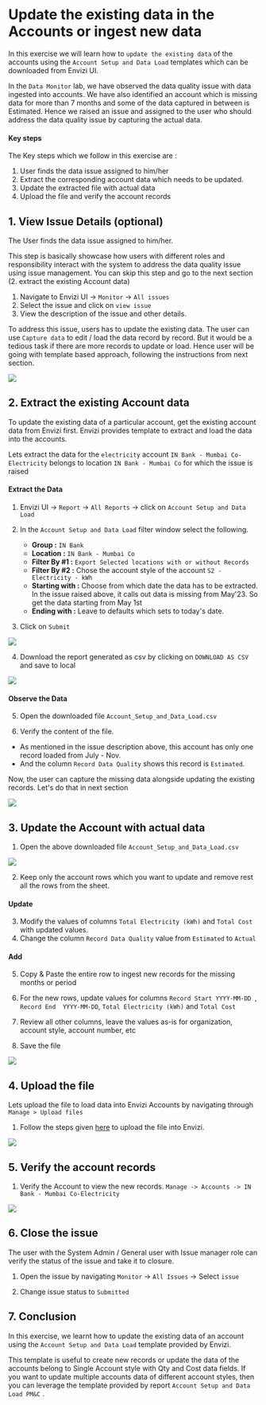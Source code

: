 
# Update the existing data in the Accounts or ingest new data

In this exercise we will learn how to `update the existing data` of the accounts using the `Account Setup and Data Load` templates which can be downloaded from Envizi UI.

In the `Data Monitor` lab, we have observed the data quality issue with data ingested into accounts. We have also identified an account which is  missing data for more than 7 months and some of the data captured in between is Estimated. Hence we raised an issue and assigned to the user who should address the data quality issue by capturing the actual data. 

#### Key steps

The Key steps which we follow in this exercise are :

1. User finds the data issue assigned to him/her 
2. Extract the corresponding account data which needs to be updated.
3. Update the extracted file with actual data
4. Upload the file and verify the account records

## 1. View Issue Details (optional)

The User finds the data issue assigned to him/her.

This step is basically showcase how users with different roles and responsibility interact with the system to address the data quality issue using issue management. You can skip this step and go to the next section (2. extract the existing Account data)

1. Navigate to Envizi UI  -> `Monitor` -> `All issues` 
2. Select the issue and click on `view issue`
3. View the description of the issue and other details.

To address this issue, users has to update the existing data. The user can use `Capture data` to edit / load  the data record by record. But it would be a tedious task if there are more records to update or load. Hence user will be going with template based approach, following the instructions from next section.

<img src="images/Envizi-Estimate-data-issue.png">

## 2. Extract the existing Account data

To update the existing data of a particular account, get the existing account data from Envizi first. Envizi provides template to extract and load the data into the accounts. 

Lets extract the data for the  `electricity` account `IN Bank - Mumbai Co-Electricity`  belongs to location `IN Bank - Mumbai Co` for which the issue is raised

#### Extract the Data

1. Envizi UI -> `Report` -> `All Reports` -> click on `Account Setup and Data Load`
   
2. In the `Account Setup and Data Load` filter window select the following.
   - **Group :** `IN Bank`
   - **Location :**  `IN Bank - Mumbai Co`
   - **Filter By #1 :** `Export Selected locations with or without Records` 
   - **Filter By #2 :** Chose the account style of the account `S2 - Electricity - kWh` 
   - **Starting with :** Choose from which date the data has to be extracted. In the issue raised above, it calls out data is missing from May'23. So get the data starting from May 1st 
    - **Ending with :** Leave to defaults which sets to today's date.
    
3. Click on `Submit`

<img src="images/Envizi-account-setup-report-3.png">

4. Download the report generated as csv by clicking on `DOWNLOAD AS CSV`  and save to local

<img src="images/Envizi-account-setup-report-4.png">

#### Observe the Data

5. Open the downloaded file `Account_Setup_and_Data_Load.csv`

6. Verify the content of the file. 
- As mentioned in the issue description above, this account has only one record loaded from July - Nov. 
- And the column `Record Data Quality`  shows this record is `Estimated`.

Now, the user can capture the missing data alongside updating the existing records. Let's do that in next section

<img src="images/Extracted-Account-data.png">

## 3. Update the Account with actual data

1. Open the above downloaded file `Account_Setup_and_Data_Load.csv`

<img src="images/Extracted-Account-data.png">

2. Keep only the account rows which you want to update and remove rest all the rows from the sheet.
   
#### Update
3. Modify the values of columns `Total Electricity (kWh)`  and `Total Cost` with updated values.  
4. Change the column `Record Data Quality` value from  `Estimated` to `Actual`

#### Add
5. Copy & Paste the entire row to ingest new records for the missing months or period
6. For the new rows, update values for columns `Record Start YYYY-MM-DD `, `Record End  YYYY-MM-DD`, `Total Electricity (kWh)`  and `Total Cost` 

7. Review all other columns, leave the values as-is for organization, account style, account number, etc 
8. Save the file

<img src="images/Updated-Account-data-file.png">

## 4. Upload the file

Lets upload the file to load data into Envizi Accounts by navigating through  `Manage > Upload files`  

1. Follow the steps given [here](../201-uploading-a-file) to upload the file into Envizi.

<img src="images/Upload-Files-1.png">

## 5. Verify the account records

1. Verify the Account to view the new records. `Manage -> Accounts -> IN Bank - Mumbai Co-Electricity` 

<img src="images/Account-Summary-Updated-Records.png"> 

## 6. Close the issue

The user with the System Admin / General user with Issue manager role can verify the status of the issue and  take it to closure.

1. Open the issue by navigating `Monitor` -> `All Issues` -> Select `issue`

2. Change issue status to `Submitted`

## 7. Conclusion

In this exercise, we learnt how to update the existing data of an account using the `Account Setup and Data Load` template provided by Envizi.

This template is useful to create new records or update the data of the accounts belong to Single Account style with Qty and Cost data fields. If you want to update multiple accounts data of different account styles, then you can leverage the template provided by report `Account Setup and Data Load PM&C` . 

